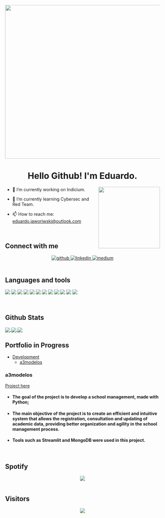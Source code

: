 
<img src="https://gist.githubusercontent.com/MaxHalford/003ce7c42e2a82f26a851d9db1455e73/raw/e30c7695f50b006a93e889ddeccf29a5b5ec7095/hello.gif" align="center" width="1300" height="500" />  
  
 


# <div align="center">Hello Github! I'm Eduardo.</div>

<div align="right"><img src="https://octodex.github.com/images/daftpunktocat-thomas.gif" align="right" height="200" width="200" />
</div>   


- 🔭 I’m currently working on Indicium.

- 🌱 I’m currently learning Cybersec and Red Team.

- 📫 How to reach me: eduardo.jaworiwski@outlook.com

<br/>

## Connect with me

<div align="center">
<a href="https://github.com/eduardoferreirajaworiwski" target="_blank">
<img src=https://img.shields.io/badge/github-%2324292e.svg?&style=for-the-badge&logo=github&logoColor=white alt=github style="margin-bottom: 5px;" />
</a>
<a href="https://linkedin.com/in/eduardoferreiraj" target="_blank">
<img src=https://img.shields.io/badge/linkedin-%231E77B5.svg?&style=for-the-badge&logo=linkedin&logoColor=white alt=linkedin style="margin-bottom: 5px;" />
</a>
<a href="https://medium.com/@eduardoferreira.ti" target="_blank">
<img src=https://img.shields.io/badge/medium-%23292929.svg?&style=for-the-badge&logo=medium&logoColor=white alt=medium style="margin-bottom: 5px;" />
</a>  
</div>  


<br/>

## Languages and tools

![](https://img.shields.io/badge/OS-Windows-informational?style=flat&logo=windows&logoColor=white&color=ff69b4)
![](https://img.shields.io/badge/OS-Linux-informational?style=flat&logo=ubuntu&logoColor=white&color=ff69b4)
![](https://img.shields.io/badge/Editor-Visual%20Studio%20Code-informational?style=flat&logo=visualstudiocode&logoColor=white&color=ff69b4)
![](https://img.shields.io/badge/Code-Python-informational?style=flat&logo=python&logoColor=white&color=ff69b4)
![](https://img.shields.io/badge/Code-Streamlit-informational?style=flat&logo=streamlit&logoColor=white&color=ff69b4)
![](https://img.shields.io/badge/Code-Java-informational?style=flat&logo=oracle&logoColor=white&color=ff69b4)
![](https://img.shields.io/badge/Code-JavaScript-informational?style=flat&logo=javascript&logoColor=white&color=ff69b4)
![](https://img.shields.io/badge/Code-HTML-informational?style=flat&logo=html5&logoColor=white&color=ff69b4)
![](https://img.shields.io/badge/Code-CSS-informational?style=flat&logo=css3&logoColor=white&color=ff69b4)
![](https://img.shields.io/badge/Tools-Pandas-informational?style=flat&logo=pandas&logoColor=white&color=ff69b4)
![](https://img.shields.io/badge/Tools-Matplotlib-informational?style=flat&logo=plotly&logoColor=white&color=ff69b4)
![](https://img.shields.io/badge/Tools-MongoDB-informational?style=flat&logo=mongodb&logoColor=white&color=ff69b4)

<br/>

## Github Stats

<a href="https://github.com/eduardoferreirajaworiwski/eduardoferreirajaworiwski">
  <img align="center" src="https://github-readme-stats.vercel.app/api?username=eduardoferreirajaworiwski&show_icons=true&line_height=27&count_private=true&theme=nightowl&include_all_commits=true"/>
</a>
<a href="https://github.com/eduardoferreirajaworiwski/eduardoferreirajaworiwski">
  <img align="center" src="https://github-readme-stats.vercel.app/api/top-langs/?username=eduardoferreirajaworiwski&hide=html,jupyter%20notebook&theme=nightowl&langs_count=3" />
</a>

<a href="https://github.com/eduardoferreirajaworiwski/a3modelos">
  <img align="center" src="https://github-readme-stats.vercel.app/api/pin/?username=eduardoferreirajaworiwski&repo=a3modelos&theme=nightowl" />
</a>

<br/>

## Portfolio in Progress

- [Development](#Development)
  - [a3modelos](#a3modelos)

<a name="Development"></a>


### a3modelos

<a href="https://github.com/eduardoferreirajaworiwski/a3modelos">Project here</a>

- #### The goal of the project is to develop a school management, made with Python;
- #### The main objective of the project is to create an efficient and intuitive system that allows the registration, consultation and updating of academic data, providing better organization and agility in the school management process.
- #### Tools such as Streamlit and MongoDB were used in this project.

<br/>

## Spotify

<div align="center"><img src="https://spotify-github-profile.vercel.app/api/view?uid=g7dqwa51aqvb37ih1ljz2ybqb&cover_image=true&theme=default&show_offline=false&background_color=121212&interchange=true&bar_color=ffff00&bar_color_cover=false" /></div>

<br/>

## Visitors

<div align="center">
<img src="https://komarev.com/ghpvc/?username=eduardoferreirajaworiwski&&style=flat-square" align="center" />
</div>  
  
<br/>  
